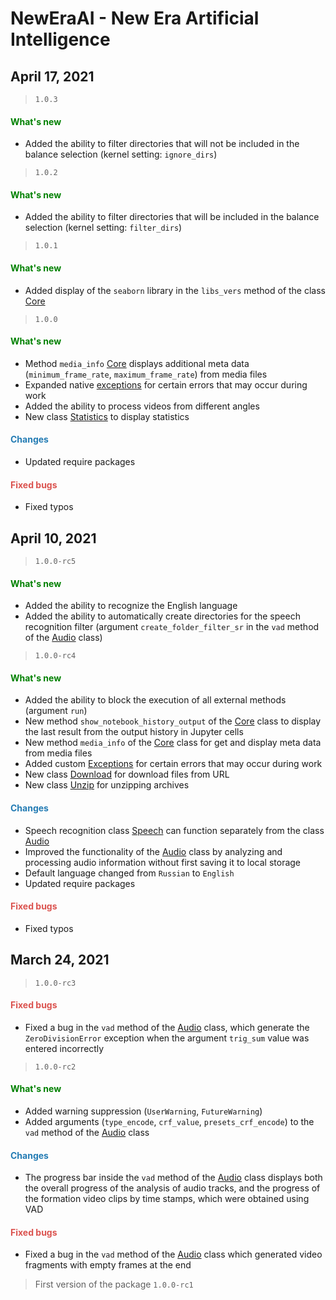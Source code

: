 # NewEraAI - New Era Artificial Intelligence

## April 17, 2021

> `1.0.3`

<h4><span style="color:#008000;">What's new</span></h4>

- Added the ability to filter directories that will not be included in the balance selection (kernel setting: `ignore_dirs`)

> `1.0.2`

<h4><span style="color:#008000;">What's new</span></h4>

- Added the ability to filter directories that will be included in the balance selection (kernel setting: `filter_dirs`)

> `1.0.1`

<h4><span style="color:#008000;">What's new</span></h4>

- Added display of the `seaborn` library in the `libs_vers` method of the class [Core](https://github.com/DmitryRyumin/NewEraAI/blob/main/neweraai/modules/core/core.py)

> `1.0.0`

<h4><span style="color:#008000;">What's new</span></h4>

- Method `media_info` [Core](https://github.com/DmitryRyumin/NewEraAI/blob/main/neweraai/modules/core/core.py) displays additional meta data (`minimum_frame_rate`, `maximum_frame_rate`) from media files
- Expanded native [exceptions](https://github.com/DmitryRyumin/NewEraAI/blob/main/neweraai/modules/core/exceptions.py) for certain errors that may occur during work
- Added the ability to process videos from different angles
- New class [Statistics](https://github.com/DmitryRyumin/NewEraAI/blob/main/neweraai/modules/lab/statistics.py) to display statistics

<h4><span style="color:#247CB4;">Changes</span></h4>

- Updated require packages

<h4><span style="color:#DB534F;">Fixed bugs</span></h4>

- Fixed typos

## April 10, 2021

> `1.0.0-rc5`

<h4><span style="color:#008000;">What's new</span></h4>

- Added the ability to recognize the English language
- Added the ability to automatically create directories for the speech recognition filter (argument `create_folder_filter_sr` in the `vad` method of the [Audio](https://github.com/DmitryRyumin/NewEraAI/blob/main/neweraai/modules/lab/audio.py) class)

> `1.0.0-rc4`

<h4><span style="color:#008000;">What's new</span></h4>

- Added the ability to block the execution of all external methods (argument `run`)
- New method `show_notebook_history_output` of the [Core](https://github.com/DmitryRyumin/NewEraAI/blob/main/neweraai/modules/core/core.py) class to display the last result from the output history in Jupyter cells
- New method `media_info` of the [Core](https://github.com/DmitryRyumin/NewEraAI/blob/main/neweraai/modules/core/core.py) class for get and display meta data from media files
- Added custom [Exceptions](https://github.com/DmitryRyumin/NewEraAI/blob/main/neweraai/modules/core/exceptions.py) for certain errors that may occur during work
- New class [Download](https://github.com/DmitryRyumin/NewEraAI/blob/main/neweraai/modules/lab/download.py) for download files from URL
- New class [Unzip](https://github.com/DmitryRyumin/NewEraAI/blob/main/neweraai/modules/lab/unzip.py) for unzipping archives

<h4><span style="color:#247CB4;">Changes</span></h4>

- Speech recognition class [Speech](https://github.com/DmitryRyumin/NewEraAI/blob/main/neweraai/modules/lab/speech.py) can function separately from the class [Audio](https://github.com/DmitryRyumin/NewEraAI/blob/main/neweraai/modules/lab/audio.py)
- Improved the functionality of the [Audio](https://github.com/DmitryRyumin/NewEraAI/blob/main/neweraai/modules/lab/audio.py) class by analyzing and processing audio information without first saving it to local storage
- Default language changed from `Russian` to `English`
- Updated require packages

<h4><span style="color:#DB534F;">Fixed bugs</span></h4>

- Fixed typos

## March 24, 2021

> `1.0.0-rc3`

<h4><span style="color:#DB534F;">Fixed bugs</span></h4>

- Fixed a bug in the `vad` method of the [Audio](https://github.com/DmitryRyumin/NewEraAI/blob/main/neweraai/modules/lab/audio.py) class, which generate the `ZeroDivisionError` exception when the argument `trig_sum` value was entered incorrectly

> `1.0.0-rc2`

<h4><span style="color:#008000;">What's new</span></h4>

- Added warning suppression (`UserWarning`, `FutureWarning`)
- Added arguments (`type_encode`, `crf_value`, `presets_crf_encode`) to the `vad` method of the [Audio](https://github.com/DmitryRyumin/NewEraAI/blob/main/neweraai/modules/lab/audio.py) class

<h4><span style="color:#247CB4;">Changes</span></h4>

- The progress bar inside the `vad` method of the [Audio](https://github.com/DmitryRyumin/NewEraAI/blob/main/neweraai/modules/lab/audio.py) class displays both the overall progress of the analysis of audio tracks, and the progress of the formation video clips by time stamps, which were obtained using VAD

<h4><span style="color:#DB534F;">Fixed bugs</span></h4>

- Fixed a bug in the `vad` method of the [Audio](https://github.com/DmitryRyumin/NewEraAI/blob/main/neweraai/modules/lab/audio.py) class which generated video fragments with empty frames at the end

> First version of the package `1.0.0-rc1`